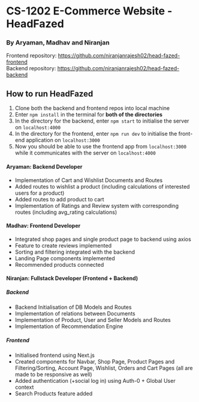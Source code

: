# CS-1202 E-Commerce Website - HeadFazed

### By Aryaman, Madhav and Niranjan

Frontend repository: https://github.com/niranjanrajesh02/head-fazed-frontend  
Backend repository: https://github.com/niranjanrajesh02/head-fazed-backend

## How to run HeadFazed

1. Clone both the backend and frontend repos into local machine
2. Enter `npm install` in the terminal for **both of the directories**
3. In the directory for the backend, enter `npm start` to initialise the server on `localhost:4000`
4. In the directory for the frontend, enter `npm run dev` to initialise the front-end application on `localhost:3000`
5. Now you should be able to use the frontend app from `localhost:3000` while it communicates with the server on `localhost:4000`

#### Aryaman: Backend Developer

- Implementation of Cart and Wishlist Documents and Routes
- Added routes to wishlist a product (including calculations of interested users for a product)
- Added routes to add product to cart
- Implementation of Ratings and Review system with corresponding routes (including avg_rating calculations)

#### Madhav: Frontend Developer

- Integrated shop pages and single product page to backend using axios
- Feature to create reviews implemented
- Sorting and filtering integrated with the backend
- Landing Page components implemented
- Recommended products connected

#### Niranjan: Fullstack Developer (Frontend + Backend)

##### Backend

- Backend Initialisation of DB Models and Routes
- Implementation of relations between Documents
- Implementation of Product, User and Seller Models and Routes
- Implementation of Recommendation Engine

##### Frontend

- Initialised frontend using Next.js
- Created components for Navbar, Shop Page, Product Pages and Filtering/Sorting, Account Page, Wishlist, Orders and Cart Pages (all are made to be responsive as well)
- Added authentication (+social log in) using Auth-0 + Global User context
- Search Products feature added

